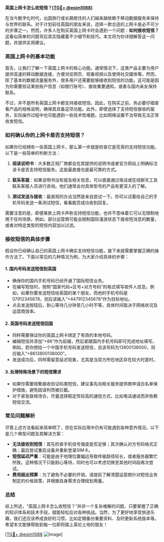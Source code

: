 **英国上网卡怎么收短信？[[TG💪+ @esim1088](https://t.me/s/esim1088)]**

在当今数字化时代，出国旅行或长期居住的人们越来越依赖于移动数据服务来保持与世界的联系。对于计划前往英国的朋友来说，选择一款合适的上网卡是必不可少的步骤之一。然而，许多人在购买英国上网卡时会遇到一个问题：**如何接收短信？** 这看似简单的问题背后其实隐藏着不少细节和技巧。本文将为你详细解答这一问题，并提供实用建议。

### 英国上网卡的基本功能

首先，让我们了解一下英国上网卡的核心功能。通常情况下，这类产品主要为用户提供高速的移动数据连接，方便浏览网页、观看视频以及使用社交媒体等。然而，除了基本的数据流量服务外，很多用户还需要能够接收到短信的功能。这可能是因为你需要验证某些账户信息（如银行账号）、接收重要通知，或者与国内亲友保持联系。

不过，并不是所有英国上网卡都支持接收短信。因此，在购买之前，务必要仔细查看产品的规格说明，确保其具备这项功能。此外，即使选择了支持短信接收的服务，实际操作过程中也可能遇到一些技术性难题，比如网络设置不当导致无法正常收发短信。

### 如何确认你的上网卡是否支持短信？

如果你已经拥有一张英国上网卡，那么第一步就是检查它是否真的支持短信功能。以下是一些简单的判断方法：

1. **阅读说明书**：大多数正规厂商都会在其提供的说明书或者官方网站上明确标注该卡是否支持短信服务。这是最直接也是最可靠的方式。
   
2. **联系客服**：如果说明书没有提及相关信息，可以直接通过电话或在线聊天工具联系客服人员进行咨询。他们通常会对具体型号的产品有更深入的了解。

3. **测试发送与接收**：最直观的办法当然是亲自尝试一下。你可以试着给自己的手机号码发送一条测试短信，看看能否成功收到回复。

需要注意的是，即便某款上网卡声称支持短信功能，也并不意味着它可以无限制地用于任何场景。例如，部分运营商可能会限制国际漫游状态下接收短消息的数量，或者对特定类型的短信内容加以过滤。

### 接收短信的具体步骤

假设你已经确认自己的英国上网卡确实支持短信功能，接下来就需要掌握正确的操作方法了。下面以常见的几种情况为例，为大家介绍具体的步骤：

#### 1. 国内号码发送短信到英国
   - 确保你的国内手机号码已经开通了国际短信业务。
   - 在编写短信时，按照“国家代码+区号+对方号码”的格式填写收件人信息。例如，如果你要发送短信给英国的某个朋友，而他的手机号码是07912345678，则应该输入“+447912345678”作为目标地址。
   - 点击发送按钮后，耐心等待几分钟至几小时不等，具体时间取决于网络状况及运营商效率。

#### 2. 英国号码发送短信回国
   - 同样需要保证你的英国上网卡绑定了有效的本地号码。
   - 编辑短信并添加“+86”作为前缀，然后紧跟国内手机号码即可完成地址填写。例如，若你想给一个中国手机号码发送短信，且该号码为13800138000，则应输入“+8613800138000”。
   - 发送成功后，同样需留意延迟现象，尤其是当双方所在地区存在较大时差时。

#### 3. 处理特殊场景下的短信需求
   - 如果你需要频繁接收验证码类短信，建议事先向相关服务提供商申请白名单保护措施，避免因误判而被拦截。
   - 对于紧急联络场合，尽量选择稳定性较高的通信方式，比如电话通话而非依赖短信交流。

### 常见问题解析

尽管上述方法看起来简单明了，但在实际应用中仍有可能遇到各种意外情况。以下是几个典型问题及其解决方案：

- **无法接收到短信**：首先检查手机信号强度是否足够；其次确认对方号码格式正确；最后尝试重启设备并重新登录SIM卡。
- **短信延迟严重**：可能是由于地理位置偏远导致传输路径较长，或者服务器繁忙所致。这种情况下只能耐心等待，同时也可以考虑切换至其他时间段再次尝试。
- **费用超出预算**：为了避免不必要的开销，请提前了解清楚运营商针对短信业务制定的价格政策，并根据自身需求合理规划用量。

### 总结

综上所述，“英国上网卡怎么收短信？”并非一个复杂难解的问题，只要掌握了正确的知识体系和技术手段，就能轻松应对各种挑战。当然，为了更好地享受旅途乐趣，我们还应该养成良好的习惯，比如定期备份重要资料、及时更新系统版本等。希望本文能够帮助到每一位即将踏上英伦土地的朋友！

[[TG💪+ @esim1088](https://t.me/s/esim1088) ![Image](https://i.postimg.cc/4NQfJmqS/Snipaste-2025-05-13-00-14-12.png)]